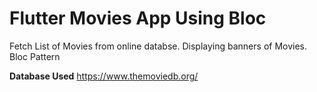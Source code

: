 # Flutter Movies App Using Bloc

Fetch List of Movies from online databse.
Displaying banners of Movies.
Bloc Pattern

**Database Used**
https://www.themoviedb.org/
